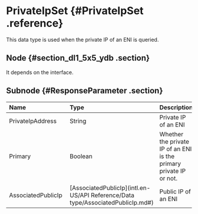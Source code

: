# PrivateIpSet {#PrivateIpSet .reference}

This data type is used when the private IP of an ENI is queried.

## Node {#section_dl1_5x5_ydb .section}

It depends on the interface.

## Subnode {#ResponseParameter .section}

|Name|Type|Description|
|:---|:---|:----------|
|PrivateIpAddress|String|Private IP of an ENI|
|Primary|Boolean|Whether the private IP of an ENI is the primary private IP or not.|
|AssociatedPublicIp |[AssociatedPublicIp](intl.en-US/API Reference/Data type/AssociatedPublicIp.md#)|Public IP of an ENI|

